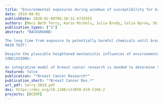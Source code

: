 ```yaml
---
title: "Environmental exposures during windows of susceptibility for breast cancer: a framework for prevention research"
date: 2019-08-01
publishDate: 2020-02-08T06:30:32.673555Z
authors: [Mary Beth Terry, Karin Michels, Julia Brody, Celia Byrne, Shiuan Chen, Joe Jerry, Kristen Malecki, Mary Beth Martin, Rachel Miller, Susan Neuhausen, Kami Silk, Amy Trentham-Dietz, on behalf of Breast Cancer and the Environment Research Program (BCERP)]
publication_types: ["2"]
abstract: "BACKGROUND:

The long time from exposure to potentially harmful chemicals until breast cancer occurrence poses challenges for designing etiologic studies and for implementing successful prevention programs. Growing evidence from animal and human studies indicates that distinct time periods of heightened susceptibility to endocrine disruptors exist throughout the life course. The influence of environmental chemicals on breast cancer risk may be greater during several windows of susceptibility (WOS) in a woman's life, including prenatal development, puberty, pregnancy, and the menopausal transition. These time windows are considered as specific periods of susceptibility for breast cancer because significant structural and functional changes occur in the mammary gland, as well as alterations in the mammary micro-environment and hormone signaling that may influence risk. Breast cancer research focused on these breast cancer WOS will accelerate understanding of disease etiology and prevention.
MAIN TEXT:

Despite the plausible heightened mechanistic influences of environmental chemicals on breast cancer risk during time periods of change in the mammary gland's structure and function, most human studies of environmental chemicals are not focused on specific WOS. This article reviews studies conducted over the past few decades that have specifically addressed the effect of environmental chemicals and metals on breast cancer risk during at least one of these WOS. In addition to summarizing the broader evidence-base specific to WOS, we include discussion of the NIH-funded Breast Cancer and the Environment Research Program (BCERP) which included population-based and basic science research focused on specific WOS to evaluate associations between breast cancer risk and particular classes of endocrine-disrupting chemicals-including polycyclic aromatic hydrocarbons, perfluorinated compounds, polybrominated diphenyl ethers, and phenols-and metals. We outline ways in which ongoing transdisciplinary BCERP projects incorporate animal research and human epidemiologic studies in close partnership with community organizations and communication scientists to identify research priorities and effectively translate evidence-based findings to the public and policy makers.
CONCLUSIONS:

An integrative model of breast cancer research is needed to determine the impact and mechanisms of action of endocrine disruptors at different WOS. By focusing on environmental chemical exposure during specific WOS, scientists and their community partners may identify when prevention efforts are likely to be most effective."
featured: false
publication: "*Breast Cancer Research*"
publication_short: "*Breast Cancer Res.*"
url_pdf: terry-2019.pdf
doi: https://doi.org/10.1186/s13058-019-1168-2
projects: [BCERP]
---
```


